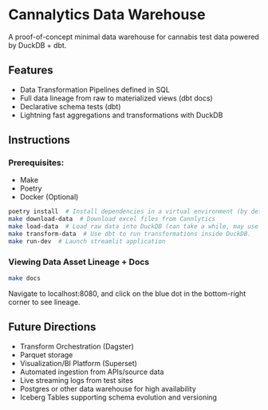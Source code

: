 # Cannalytics Data Warehouse
A proof-of-concept minimal data warehouse for cannabis test data powered by DuckDB + dbt.

## Features
- Data Transformation Pipelines defined in SQL
- Full data lineage from raw to materialized views (dbt docs)
- Declarative schema tests (dbt)
- Lightning fast aggregations and transformations with DuckDB

## Instructions
### Prerequisites:
- Make
- Poetry
- Docker (Optional)

```bash
poetry install  # Install dependencies in a virtual environment (by default Poetry config)
make download-data  # Download excel files from Cannlytics
make load-data  # Load raw data into DuckDB (can take a while, may use up to 5GiB of disk)
make transform-data  # Use dbt to run transformations inside DuckDB.
make run-dev  # Launch streamlit application
```

### Viewing Data Asset Lineage + Docs
```bash
make docs
```
Navigate to localhost:8080, and click on the blue dot in the bottom-right corner to see lineage.

## Future Directions
- Transform Orchestration (Dagster)
- Parquet storage
- Visualization/BI Platform (Superset)
- Automated ingestion from APIs/source data
- Live streaming logs from test sites
- Postgres or other data warehouse for high availability
- Iceberg Tables supporting schema evolution and versioning
